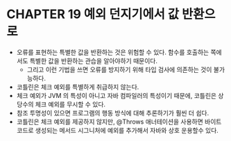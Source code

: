 # CHAPTER 19 예외 던지기에서 값 반환으로

- 오류를 표현하는 특별한 값을 반환하는 것은 위험할 수 있다. 함수를 호출하는 쪽에서도 특별한 값을 반환하는 관습을 알아야하기 때문이다.
  - 그리고 이런 기법을 쓰면 오류를 방지하기 위해 타입 검사에 의존하는 것이 불가능하다.
- 코틀린은 체크 예외를 특별하게 취급하지 않는다.
- 체크 예외가 JVM 의 특성이 아니고 자바 컴파일러의 특성이기 때문에, 코틀린은 상당수의 체크 예외를 무시할 수 있다.
- 참조 투명성이 있으면 프로그램의 행동 방식에 대해 추론하기가 훨씬 더 쉽다.
- 코틀린은 체크 예외를 제공하지 않지만, @Throws 애너테이션을 사용하면 바이트 코드로 생성되는 메서드 시그니처에 예외를 추가해서 자바와 상호 운용할수 있다.